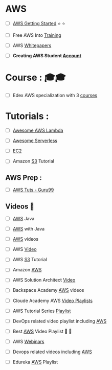 # AWS

  - [ ] [AWS Getting Started](https://aws.amazon.com/getting-started/tutorials/) :star: :star:
  - [ ] Free AWS Into [Training](https://www.aws.training/)
  - [ ] AWS [Whitepapers](https://aws.amazon.com/whitepapers/)

  - [ ] **Creating AWS Student [Account](https://engineering-computer-science.wright.edu/computer-science-and-engineering/advising-and-resources/amazon-web-services-aws)**


# Course : :mortar_board::mortar_board:
  - [ ] Edex AWS specialization with 3 [courses](https://www.edx.org/school/aws) 

# Tutorials : 
  - [ ] [Awesome AWS Lambda](https://github.com/simplemerchant/awesome-aws-lambda)
  - [ ] [Awesome Serverless](https://github.com/JustServerless/awesome-serverless)
  - [ ] [EC2]( )


  - [ ] Amazon [S3](https://www.javacodegeeks.com/2017/03/amazon-s3-tutorial.html) Tutorial



## AWS Prep :
  - [ ] [AWS Tuts - Guru99](http://www.guru99.com/aws-tutorial.html)

## Videos :movie_camera:
  - [ ] [AWS](https://www.youtube.com/playlist?list=PLQEwxUS_W2rtqAX9d_njOKKMKDDTM6sSi) Java
  - [ ] [AWS](https://www.youtube.com/playlist?list=PLfi5oI2EMygMD4xxZxHKwrPsz7g_uraQo) with Java
  - [ ] [AWS](https://www.youtube.com/playlist?list=PL6TbWIxWsLY1_un_cd6xIyf4TAHxbqmDg) videos
  - [ ] AWS [Video](https://www.youtube.com/playlist?list=PL2E934wazTBgxfwF_bFIPercCCqjz24fm)
  - [ ] AWS [S3](https://www.youtube.com/playlist?list=PL9FS718jnHRwXyw27vTrrH2oGoKtsmy9d) Tutorial
  - [ ] Amazon [AWS](https://www.youtube.com/playlist?list=PL50mYnndduIHbzf1cU8RWLynotzSiUaLi)
  - [ ] AWS Solution Architect [Video](https://www.youtube.com/playlist?list=PL4ePDvEWFtXgD5QgImq1x23sImUL26OjN)

  - [ ] Backspace Academy [AWS](https://www.youtube.com/channel/UCav3fsasRc5VOqvZiT5avgw/videos) videos
  - [ ] Cloude Academy AWS [Video Playlists](https://www.youtube.com/channel/UCeRY0LppLWdxWAymRANTb0g/playlists)
  - [ ] AWS Tutorial Series [Playlist](https://www.youtube.com/user/awstutorialseries/playlists)
  - [ ] DevOps related video playlist including [AWS](https://www.youtube.com/channel/UCI18qgoLBgZlzhW8sbGg58g/playlists)

  - [ ] Best [AWS](https://www.youtube.com/channel/UCP8SSDsTtyQ5hmlp04UFFvw/playlists) Video Playlist :high_brightness: :high_brightness:
  - [ ] AWS [Webinars](https://www.youtube.com/user/AWSwebinars/playlists)
  - [ ] Devops related videos including [AWS](https://www.youtube.com/user/intellipaaat/playlists?shelf_id=0&sort=dd&view=1)
  - [ ] Edureka [AWS](https://www.youtube.com/playlist?list=PL9ooVrP1hQOFWxRJcGdCot7AgJu29SVV3) Playlist 
